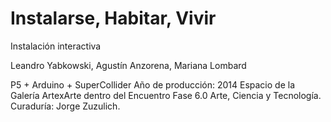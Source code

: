 # Instalarse, Habitar, Vivir
Instalación interactiva

Leandro Yabkowski,
Agustín Anzorena,
Mariana Lombard

P5 + Arduino + SuperCollider
Año de producción: 2014
Espacio de la Galería ArtexArte dentro del Encuentro Fase 6.0 Arte, Ciencia y Tecnología. Curaduría: Jorge Zuzulich. 
